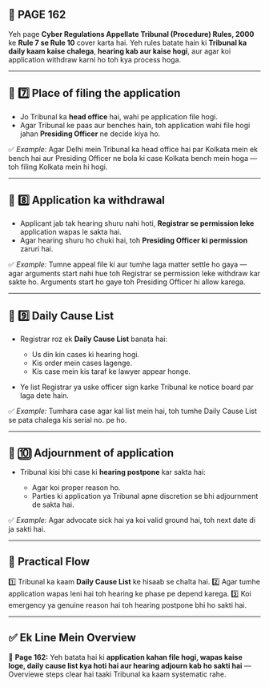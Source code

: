 ## 📄 **PAGE 162**

Yeh page **Cyber Regulations Appellate Tribunal (Procedure) Rules, 2000** ke **Rule 7 se Rule 10** cover karta hai. Yeh rules batate hain ki **Tribunal ka daily kaam kaise chalega**, **hearing kab aur kaise hogi**, aur agar koi application withdraw karni ho toh kya process hoga.

---

## 🔹 **7️⃣ Place of filing the application**

* Jo Tribunal ka **head office** hai, wahi pe application file hogi.
* Agar Tribunal ke paas aur benches hain, toh application wahi file hogi jahan **Presiding Officer** ne decide kiya ho.

✅ *Example:* Agar Delhi mein Tribunal ka head office hai par Kolkata mein ek bench hai aur Presiding Officer ne bola ki case Kolkata bench mein hoga — toh filing Kolkata mein hi hogi.

---

## 🔹 **8️⃣ Application ka withdrawal**

* Applicant jab tak hearing shuru nahi hoti, **Registrar se permission leke** application wapas le sakta hai.
* Agar hearing shuru ho chuki hai, toh **Presiding Officer ki permission** zaruri hai.

✅ *Example:* Tumne appeal file ki aur tumhe laga matter settle ho gaya — agar arguments start nahi hue toh Registrar se permission leke withdraw kar sakte ho. Arguments start ho gaye toh Presiding Officer hi allow karega.

---

## 🔹 **9️⃣ Daily Cause List**

* Registrar roz ek **Daily Cause List** banata hai:

  * Us din kin cases ki hearing hogi.
  * Kis order mein cases lagenge.
  * Kis case mein kis taraf ke lawyer appear honge.
* Ye list Registrar ya uske officer sign karke Tribunal ke notice board par laga dete hain.

✅ *Example:* Tumhara case agar kal list mein hai, toh tumhe Daily Cause List se pata chalega kis serial no. pe ho.

---

## 🔹 **🔟 Adjournment of application**

* Tribunal kisi bhi case ki **hearing postpone** kar sakta hai:

  * Agar koi proper reason ho.
  * Parties ki application ya Tribunal apne discretion se bhi adjournment de sakta hai.

✅ *Example:* Agar advocate sick hai ya koi valid ground hai, toh next date di ja sakti hai.

---

## 🧩 **Practical Flow**

1️⃣ Tribunal ka kaam **Daily Cause List** ke hisaab se chalta hai.
2️⃣ Agar tumhe application wapas leni hai toh hearing ke phase pe depend karega.
3️⃣ Koi emergency ya genuine reason hai toh hearing postpone bhi ho sakti hai.

---

## ✅ **Ek Line Mein Overview**

📌 **Page 162:** Yeh batata hai ki **application kahan file hogi, wapas kaise loge, daily cause list kya hoti hai aur hearing adjourn kab ho sakti hai** — Overviewe steps clear hai taaki Tribunal ka kaam systematic rahe.
